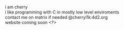 i am cherry \
i like programming with C in mostly low level enviroments \
contact me on matrix if needed @cherryl1k:4d2.org \
website coming soon <?>
